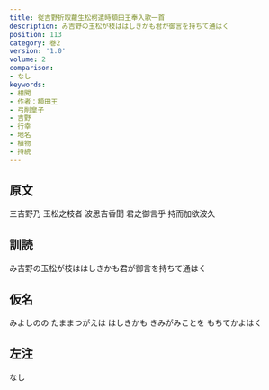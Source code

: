 ```yaml
---
title: 従吉野折取蘿生松柯遣時額田王奉入歌一首
description: み吉野の玉松が枝ははしきかも君が御言を持ちて通はく
position: 113
category: 巻2
version: '1.0'
volume: 2
comparison:
- なし
keywords:
- 相聞
- 作者：額田王
- 弓削皇子
- 吉野
- 行幸
- 地名
- 植物
- 持統
---
```


## 原文

三吉野乃 玉松之枝者 波思吉香聞 君之御言乎 持而加欲波久

## 訓読

み吉野の玉松が枝ははしきかも君が御言を持ちて通はく

## 仮名

みよしのの たままつがえは はしきかも きみがみことを もちてかよはく

## 左注

なし
